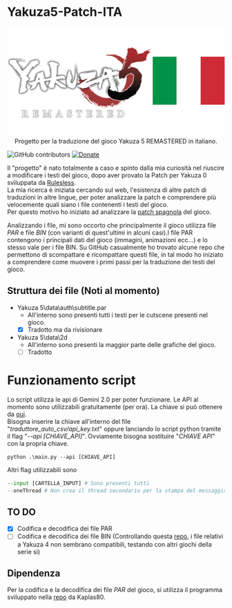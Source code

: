 # Yakuza5-Patch-ITA
<p align="center">
  <img src="img/LogoYakuza5.png" /><br>
    Progetto per la traduzione del gioco Yakuza 5 REMASTERED in italiano.
</p>

![GitHub contributors](https://img.shields.io/github/contributors/zSavT/Yakuza5-Patch-ITA)
[![Donate](https://img.shields.io/badge/Donate-PayPal-blue.svg)](https://www.paypal.com/paypalme/verio12)


Il "progetto" è nato totalmente a caso e spinto dalla mia curiosità nel riuscire a modificare i testi del gioco, dopo aver provato la Patch per Yakuza 0 sviluppata da [Rulesless](https://letraduzionidirulesless.wordpress.com/yakuza0-2/). <br> La mia ricerca è iniziata cercando sul web, l'esistenza di altre patch di traduzioni in altre lingue, per poter analizzare la patch e comprendere più velocemente quali siano i file contenenti i testi del gioco.<br> Per questo motivo ho iniziato ad analizzare la [patch spagnola](https://steamcommunity.com/sharedfiles/filedetails/?id=3385318071) del gioco.<p>
Analizzando i file, mi sono occorto che principalmente il gioco utilizza file  _PAR_ e file _BIN_ (con varianti di quest'ultimi in alcuni casi).I file PAR contengono i principali dati del gioco (immagini, animazioni ecc...) e lo stesso vale per i file BIN. Su GitHub casualmente ho trovato alcune repo che permettono di scompattare e ricompattare questi file, in tal modo ho iniziato a comprendere come muovere i primi passi per la traduzione dei testi del gioco.

## Struttura dei file (Noti al momento)


- Yakuza 5\data\auth\subtitle.par
    - All'interno sono presenti tutti i testi per le cutscene presenti nel gioco.
    - [x] Tradotto ma da rivisionare
- Yakuza 5\data\2d
    - All'interno sono presenti la maggior parte delle grafiche del gioco.
    - [ ] Tradotto

# Funzionamento script

Lo script utilizza le api di Gemini 2.0 per poter funzionare. Le API al momento sono utilizzabili gratuitamente (per ora). La chiave si può ottenere da [qui](https://aistudio.google.com/apikey).<br>
Bisogna inserire la chiave all'interno del file "_traduttore_auto_csv/api_key.txt_" oppure lanciando lo script python tramite il flag "_--api [CHIAVE_API]_".
Ovviamente bisogna sostituire "_CHIAVE API_" con la propria chiave.

```
python .\main.py --api [CHIAVE_API]
```
Altri flag utilizzabili sono 
```py
--input [CARTELLA_INPUT] # Sono presenti tutti 
--oneThread # Non crea il thread secondario per la stampa del messaggio "Traducendo..."
```
## TO DO

- [x] Codifica e decodifica dei file PAR
- [ ] Codifica e decodifica dei file BIN (Controllando questa [repo](https://github.com/SlowpokeVG/Yakuza-2007.03.19-bin-file-exporter-importer), i file relativi a Yakuza 4 non sembrano compatibili, testando con altri giochi della serie si)

## Dipendenza

Per la codifica e la decodifica dei file _PAR_ del gioco, si utilizza il programma sviluppato nella [repo](https://github.com/Kaplas80/ParManager.git) da Kaplas80.
